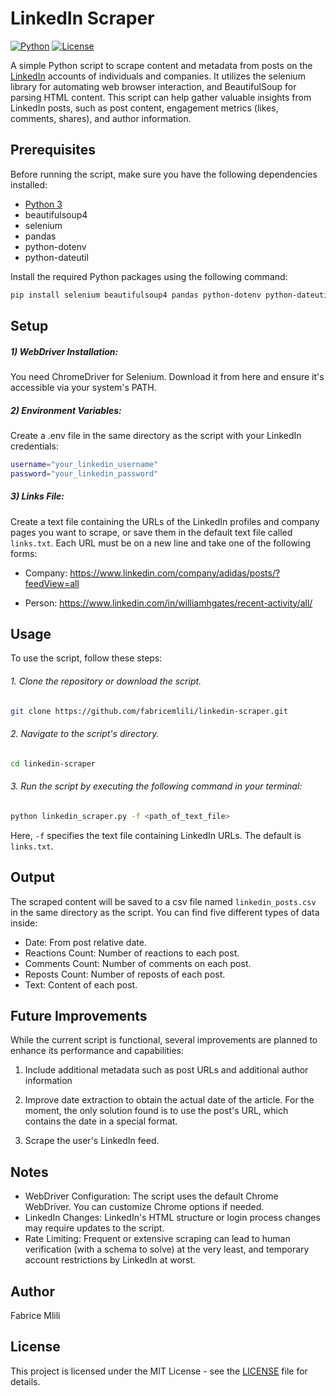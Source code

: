 # LinkedIn Scraper
[![Python](https://img.shields.io/badge/python-v3.10.0+-success.svg)](https://www.python.org/downloads/release/python-3100/)
[![License](https://img.shields.io/badge/license-MIT-green)](https://opensource.org/licenses/MIT)

A simple Python script to scrape content and metadata from posts on the [LinkedIn](https://www.linkedin.com/feed/) accounts of individuals and companies. It utilizes the selenium library for automating web browser interaction, and BeautifulSoup for parsing HTML content. This script can help gather valuable insights from LinkedIn posts, such as post content, engagement metrics (likes, comments, shares), and author information.

## Prerequisites

Before running the script, make sure you have the following dependencies installed:

- [Python 3](https://www.python.org/downloads/)
- beautifulsoup4
- selenium
- pandas
- python-dotenv
- python-dateutil

Install the required Python packages using the following command:

```bash
pip install selenium beautifulsoup4 pandas python-dotenv python-dateutil
```

## Setup

##### 1) WebDriver Installation:
You need ChromeDriver for Selenium. Download it from here and ensure it's accessible via your system's PATH.

##### 2) Environment Variables:
Create a .env file in the same directory as the script with your LinkedIn credentials:
```bash
username="your_linkedin_username"
password="your_linkedin_password"
```

##### 3) Links File:
Create a text file containing the URLs of the LinkedIn profiles and company pages you want to scrape, or save them in the default text file called `links.txt`. Each URL must be on a new line and take one of the following forms:

- Company: https://www.linkedin.com/company/adidas/posts/?feedView=all

- Person: https://www.linkedin.com/in/williamhgates/recent-activity/all/

## Usage
To use the script, follow these steps:

###### 1. Clone the repository or download the script.

```bash
git clone https://github.com/fabricemlili/linkedin-scraper.git
```
###### 2. Navigate to the script's directory.
```bash
cd linkedin-scraper
```
###### 3. Run the script by executing the following command in your terminal:
```bash
python linkedin_scraper.py -f <path_of_text_file>
```
Here, `-f` specifies the text file containing LinkedIn URLs. The default is `links.txt`.

## Output

The scraped content will be saved to a csv file named `linkedin_posts.csv` in the same directory as the script. You can find five different types of data inside:
- Date: From post relative date.
- Reactions Count: Number of reactions to each post.
- Comments Count: Number of comments on each post.
- Reposts Count: Number of reposts of each post.
- Text: Content of each post.

## Future Improvements
While the current script is functional, several improvements are planned to enhance its performance and capabilities:

1. Include additional metadata such as post URLs and additional author information

2. Improve date extraction to obtain the actual date of the article. For the moment, the only solution found is to use the post's URL, which contains the date in a special format.

3. Scrape the user's LinkedIn feed.

## Notes

- WebDriver Configuration: The script uses the default Chrome WebDriver. You can customize Chrome options if needed.
- LinkedIn Changes: LinkedIn's HTML structure or login process changes may require updates to the script.
- Rate Limiting: Frequent or extensive scraping can lead to human verification (with a schema to solve) at the very least, and temporary account restrictions by LinkedIn at worst.

## Author
Fabrice Mlili

## License
This project is licensed under the MIT License - see the [LICENSE](LICENSE) file for details.

